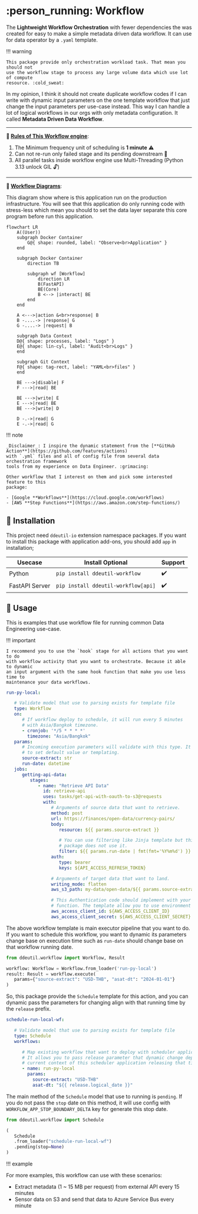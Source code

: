 # :person_running: Workflow

The **Lightweight Workflow Orchestration** with fewer dependencies the was created
for easy to make a simple metadata driven data workflow. It can use for data operator
by a `.yaml` template.

!!! warning

    This package provide only orchestration workload task. That mean you should not
    use the workflow stage to process any large volume data which use lot of compute
    resource. :cold_sweat:

In my opinion, I think it should not create duplicate workflow codes if I can
write with dynamic input parameters on the one template workflow that just change
the input parameters per use-case instead.
This way I can handle a lot of logical workflows in our orgs with only metadata
configuration. It called **Metadata Driven Data Workflow**.

---

**:pushpin: <u>Rules of This Workflow engine</u>**:

1. The Minimum frequency unit of scheduling is **1 minute** :warning:
2. Can not re-run only failed stage and its pending downstream :rotating_light:
3. All parallel tasks inside workflow engine use Multi-Threading
   (Python 3.13 unlock GIL :unlock:)

---

**:memo: <u>Workflow Diagrams</u>**:

This diagram show where is this application run on the production infrastructure.
You will see that this application do only running code with stress-less which mean
you should to set the data layer separate this core program before run this application.

```mermaid
flowchart LR
    A((User))
    subgraph Docker Container
        G@{ shape: rounded, label: "Observe<br>Application" }
    end

    subgraph Docker Container
        direction TB

        subgraph wf [Workflow]
            direction LR
            B(FastAPI)
            BE(Core)
            B <--> |interact| BE
        end
    end

    A <--->|action &<br>response| B
    B -....-> |response| G
    G -....-> |request| B

    subgraph Data Context
    D@{ shape: processes, label: "Logs" }
    E@{ shape: lin-cyl, label: "Audit<br>Logs" }
    end

    subgraph Git Context
    F@{ shape: tag-rect, label: "YAML<br>files" }
    end

    BE --->|disable| F
    F --->|read| BE

    BE --->|write| E
    E --->|read| BE
    BE --->|write| D

    D -.->|read| G
    E -.->|read| G
```

!!! note

    _Disclaimer_: I inspire the dynamic statement from the [**GitHub Action**](https://github.com/features/actions)
    with `.yml` files and all of config file from several data orchestration framework
    tools from my experience on Data Engineer. :grimacing:

    Other workflow that I interest on them and pick some interested feature to this
    package:

    - [Google **Workflows**](https://cloud.google.com/workflows)
    - [AWS **Step Functions**](https://aws.amazon.com/step-functions/)

## :round_pushpin: Installation

This project need `ddeutil-io` extension namespace packages. If you want to install
this package with application add-ons, you should add `app` in installation;

| Usecase        | Install Optional                         | Support            |
|----------------|------------------------------------------|--------------------|
| Python         | `pip install ddeutil-workflow`           | :heavy_check_mark: |
| FastAPI Server | `pip install ddeutil-workflow[api]`      | :heavy_check_mark: |

## :beers: Usage

This is examples that use workflow file for running common Data Engineering
use-case.

!!! important

    I recommend you to use the `hook` stage for all actions that you want to do
    with workflow activity that you want to orchestrate. Because it able to dynamic
    an input argument with the same hook function that make you use less time to
    maintenance your data workflows.

```yaml
run-py-local:

   # Validate model that use to parsing exists for template file
   type: Workflow
   on:
      # If workflow deploy to schedule, it will run every 5 minutes
      # with Asia/Bangkok timezone.
      - cronjob: '*/5 * * * *'
        timezone: "Asia/Bangkok"
   params:
      # Incoming execution parameters will validate with this type. It allows
      # to set default value or templating.
      source-extract: str
      run-date: datetime
   jobs:
      getting-api-data:
         stages:
            - name: "Retrieve API Data"
              id: retrieve-api
              uses: tasks/get-api-with-oauth-to-s3@requests
              with:
                 # Arguments of source data that want to retrieve.
                 method: post
                 url: https://finances/open-data/currency-pairs/
                 body:
                    resource: ${{ params.source-extract }}

                    # You can use filtering like Jinja template but this
                    # package does not use it.
                    filter: ${{ params.run-date | fmt(fmt='%Y%m%d') }}
                 auth:
                    type: bearer
                    keys: ${API_ACCESS_REFRESH_TOKEN}

                 # Arguments of target data that want to land.
                 writing_mode: flatten
                 aws_s3_path: my-data/open-data/${{ params.source-extract }}

                 # This Authentication code should implement with your custom hook
                 # function. The template allow you to use environment variable.
                 aws_access_client_id: ${AWS_ACCESS_CLIENT_ID}
                 aws_access_client_secret: ${AWS_ACCESS_CLIENT_SECRET}
```

The above workflow template is main executor pipeline that you want to do. If you
want to schedule this workflow, you want to dynamic its parameters change base on
execution time such as `run-date` should change base on that workflow running date.

```python
from ddeutil.workflow import Workflow, Result

workflow: Workflow = Workflow.from_loader('run-py-local')
result: Result = workflow.execute(
   params={"source-extract": "USD-THB", "asat-dt": "2024-01-01"}
)
```

So, this package provide the `Schedule` template for this action, and you can dynamic
pass the parameters for changing align with that running time by the `release` prefix.

```yaml
schedule-run-local-wf:

   # Validate model that use to parsing exists for template file
   type: Schedule
   workflows:

      # Map existing workflow that want to deploy with scheduler application.
      # It allows you to pass release parameter that dynamic change depend on the
      # current context of this scheduler application releasing that time.
      - name: run-py-local
        params:
          source-extract: "USD-THB"
          asat-dt: "${{ release.logical_date }}"
```

The main method of the `Schedule` model that use to running is `pending`. If you
do not pass the `stop` date on this method, it will use config with `WORKFLOW_APP_STOP_BOUNDARY_DELTA`
key for generate this stop date.

```python
from ddeutil.workflow import Schedule

(
   Schedule
   .from_loader("schedule-run-local-wf")
   .pending(stop=None)
)
```

!!! example

   For more examples, this workflow can use with these scenarios:

   - Extract metadata (1 ~ 15 MB per request) from external API every 15 minutes
   - Sensor data on S3 and send that data to Azure Service Bus every minute
